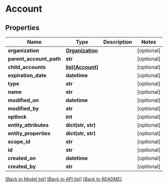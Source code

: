 # Account

## Properties
Name | Type | Description | Notes
------------ | ------------- | ------------- | -------------
**organization** | [**Organization**](Organization.md) |  | [optional] 
**parent_account_path** | **str** |  | [optional] 
**child_accounts** | [**list[Account]**](Account.md) |  | [optional] 
**expiration_date** | **datetime** |  | [optional] 
**type** | **str** |  | [optional] 
**name** | **str** |  | [optional] 
**modified_on** | **datetime** |  | [optional] 
**modified_by** | **str** |  | [optional] 
**optlock** | **int** |  | [optional] 
**entity_attributes** | **dict(str, str)** |  | [optional] 
**entity_properties** | **dict(str, str)** |  | [optional] 
**scope_id** | **str** |  | [optional] 
**id** | **str** |  | [optional] 
**created_on** | **datetime** |  | [optional] 
**created_by** | **str** |  | [optional] 

[[Back to Model list]](../README.md#documentation-for-models) [[Back to API list]](../README.md#documentation-for-api-endpoints) [[Back to README]](../README.md)


